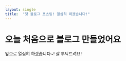 ```yaml
---
layout: single
title:  "첫 블로그 포스팅! 열심히 하겠습니다!"
---
```



# 오늘 처음으로 블로그 만들었어요 

앞으로 열심히 하겠습니다~! 잘 부탁드려요!
